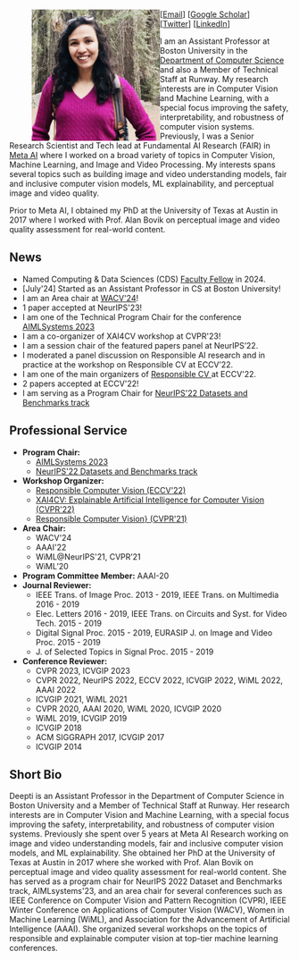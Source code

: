 <br>
<figure>
 <img align="left" src="/assets/img/deepti_pic_cropped.png" width="230" height="235">
<figcaption> [<a href="mailto: dghadiya [at] bu [dot] edu">Email</a>] [<a href="https://scholar.google.com/citations?user=NyKCrmoAAAAJ&hl=en&authuser=1">Google Scholar</a>] 
 [<a href="https://twitter.com/deeptigp">Twitter</a>] 
 [<a href="https://www.linkedin.com/in/deeptigp/">LinkedIn</a>] 
</figcaption>
</figure>
I am an Assistant Professor at Boston University in the <a href="https://www.bu.edu/cs/"> Department of Computer Science </a> and also a Member of Technical Staff at Runway. My research interests are in Computer Vision and Machine Learning, with a special focus improving the safety, interpretability, and robustness of computer vision systems. Previously, I was a Senior Research Scientist and Tech lead at Fundamental AI Research (FAIR) in <a href="https://ai.facebook.com/research/"> Meta AI</a> where I worked on a broad variety of topics in Computer Vision, Machine Learning, and Image and Video Processing. My interests spans several topics such as building image and video understanding models, fair and inclusive computer vision models, ML explainability, and perceptual image and video quality.

Prior to Meta AI, I obtained my PhD at the University of Texas at Austin in 2017 where I worked with Prof. Alan Bovik on perceptual image and video quality assessment for real-world content. 

## News
-  Named Computing & Data Sciences (CDS) <a href="https://www.bu.edu/cds-faculty/culture-community/faculty/faculty-fellows/">Faculty Fellow</a> in 2024.
- [July'24] Started as an Assistant Professor in CS at Boston University! 
- I am an Area chair at <a href="https://wacv2024.thecvf.com/"> WACV'24</a>!
- 1 paper accepted at NeurIPS'23!
- I am one of the Technical Program Chair for the conference <a href="https://www.aimlsystems.org/2023/">AIMLSystems 2023</a>
- I am a co-organizer of XAI4CV workshop at CVPR'23!
- I am a session chair of the featured papers panel at NeurIPS’22.
- I moderated a panel discussion on Responsible AI research and in practice at the workshop on Responsible CV at ECCV’22.
- I am one of the main organizers of <a href="https://sites.google.com/view/rcv-at-eccv-2022/home"> Responsible CV </a> at ECCV'22.
- 2 papers accepted at ECCV'22!
- I am serving as a Program Chair for <a href="https://neurips.cc/Conferences/2022/CallForDatasetsBenchmarks"> NeurIPS'22 Datasets and Benchmarks track </a>


## Professional Service
- **Program Chair:**
    - <a href="https://www.aimlsystems.org/2023/">AIMLSystems 2023</a>
    - <a href="https://neurips.cc/Conferences/2022/CallForDatasetsBenchmarks">NeurIPS'22 Datasets and Benchmarks track </a>
- **Workshop Organizer:** 
   - <a href="https://sites.google.com/view/rcv-at-eccv-2022/home"> Responsible Computer Vision (ECCV'22) </a>
   - <a href="https://xai4cv.github.io/workshop"> XAI4CV: Explainable Artificial Intelligence for Computer Vision (CVPR'22) </a>
   - <a href="https://sites.google.com/view/rcv-cvpr2021"> Responsible Computer Vision} (CVPR'21) </a>
- **Area Chair:**
    - WACV'24
    - AAAI'22
    - WiML@NeurIPS'21, CVPR’21
    - WiML’20
- **Program Committee Member:** AAAI-20
- **Journal Reviewer:** 
   - IEEE Trans. of Image Proc. 2013 - 2019, IEEE Trans. on Multimedia 2016 - 2019
   - Elec. Letters 2016 - 2019, IEEE Trans. on Circuits and Syst. for Video Tech. 2015 - 2019
   - Digital Signal Proc. 2015 - 2019, EURASIP J. on Image and Video Proc. 2015 - 2019
   - J. of Selected Topics in Signal Proc. 2015 - 2019
- **Conference Reviewer:** 
    - CVPR 2023, ICVGIP 2023
    - CVPR 2022, NeurIPS 2022, ECCV 2022, ICVGIP 2022, WiML 2022, AAAI 2022
    - ICVGIP 2021, WiML 2021
    - CVPR 2020, AAAI 2020, WiML 2020, ICVGIP 2020
    - WiML 2019, ICVGIP 2019
    - ICVGIP 2018
    - ACM SIGGRAPH 2017, ICVGIP 2017
    - ICVGIP 2014
 
## Short Bio
Deepti is an Assistant Professor in the Department of Computer Science in Boston University and a Member of Technical Staff at Runway. Her research interests are in Computer Vision and Machine Learning, with a special focus improving the safety, interpretability, and robustness of computer vision systems. Previously she spent over 5 years at Meta AI Research working on image and video understanding models, fair and inclusive computer vision models, and ML explainability. She obtained her PhD at the University of Texas at Austin in 2017 where she worked with Prof. Alan Bovik on perceptual image and video quality assessment for real-world content. She has served as a program chair for NeurIPS 2022 Dataset and Benchmarks track, AIMLsystems'23, and an area chair for several conferences such as IEEE Conference on Computer Vision and Pattern Recognition (CVPR), IEEE Winter Conference on Applications of Computer Vision (WACV), Women in Machine Learning (WiML), and Association for the Advancement of Artificial Intelligence (AAAI). She organized several workshops on the topics of responsible and explainable computer vision at top-tier machine learning conferences.
